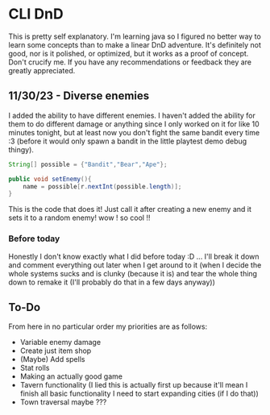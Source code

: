 # CLI DnD

This is pretty self explanatory. I'm learning java so I figured no better way to learn some concepts than to make a linear DnD adventure. It's definitely not good, nor is it polished, or optimized, but it works as a proof of concept. Don't crucify me. If you have any recommendations or feedback they are greatly appreciated.

## 11/30/23 -  Diverse enemies

I added the ability to have different enemies. I haven't added the ability for them to do different damage or anything since I only worked on it for like 10 minutes tonight, but at least now you don't fight the same bandit every time :3 (before it would only spawn a bandit in the little playtest demo debug thingy).
```java
String[] possible = {"Bandit","Bear","Ape"};

public void setEnemy(){
    name = possible[r.nextInt(possible.length)];
}
```
This is the code that does it! Just call it after creating a new enemy and it sets it to a random enemy! wow ! so cool !!

### Before today

Honestly I don't know exactly what I did before today :D ... I'll break it down and comment everything out later when I get around to it (when I decide the whole systems sucks and is clunky (because it is) and tear the whole thing down to remake it (I'll probably do that in a few days anyway))


## To-Do

From here in no particular order my priorities are as follows:

- Variable enemy damage 
- Create just item shop
- (Maybe) Add spells
- Stat rolls
- Making an actually good game
- Tavern functionality (I lied this is actually first up because it'll mean I finish all basic functionality I need to start expanding cities (if I do that))
- Town traversal maybe ???

